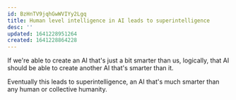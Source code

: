 ```yaml
---
id: BzHnTV9jqhGwWVIYy2Lgq
title: Human level intelligence in AI leads to superintelligence
desc: ''
updated: 1641228951264
created: 1641228864228
---
```


If we're able to create an AI that's just a bit smarter than us, logically, that AI should be able to create another AI that's smarter than it.

Eventually this leads to superintelligence, an AI that's much smarter than any human or collective humanity.
